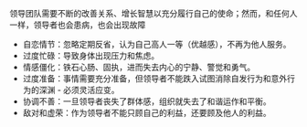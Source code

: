 领导团队需要不断的改善关系、增长智慧以充分履行自己的使命；然而，和任何人一样，领导者也会患病，也会出现故障
- 自恋情节：忽略定期反省，认为自己高人一等（优越感），不再为他人服务。
- 过度忙碌：导致身体出现压力和焦虑。
- 情感僵化：铁石心肠、固执，进而失去内心的宁静、警觉和勇气。
- 过度准备：事情需要充分准备，但领导者不能跌入试图消除自发行为和意外行为的深渊 - 必须灵活应变。
- 协调不善：一旦领导者丧失了群体感，组织就失去了和谐运作和平衡。
- 敌对和虚荣：作为领导者不能只顾自己的利益，还要顾及他人的利益。

